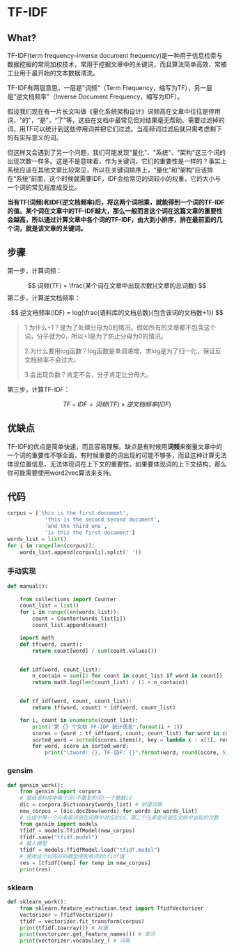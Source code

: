 # TF-IDF


## What?

TF-IDF(term frequency–inverse document frequency)是一种用于信息检索与数据挖掘的常用加权技术，常用于挖掘文章中的关键词，而且算法简单高效，常被工业用于最开始的文本数据清洗。

TF-IDF有两层意思，一层是"词频"（Term Frequency，缩写为TF），另一层是"逆文档频率"（Inverse Document Frequency，缩写为IDF）。

假设我们现在有一片长文叫做《量化系统架构设计》词频高在文章中往往是停用词，“的”，“是”，“了”等，这些在文档中最常见但对结果毫无帮助、需要过滤掉的词，用TF可以统计到这些停用词并把它们过滤。当高频词过滤后就只需考虑剩下的有实际意义的词。

但这样又会遇到了另一个问题，我们可能发现"量化"、"系统"、"架构"这三个词的出现次数一样多。这是不是意味着，作为关键词，它们的重要性是一样的？事实上系统应该在其他文章比较常见，所以在关键词排序上，“量化”和“架构”应该排在“系统”前面，这个时候就需要IDF，IDF会给常见的词较小的权重，它的大小与一个词的常见程度成反比。

**当有TF(词频)和IDF(逆文档频率)后，将这两个词相乘，就能得到一个词的TF-IDF的值。某个词在文章中的TF-IDF越大，那么一般而言这个词在这篇文章的重要性会越高，所以通过计算文章中各个词的TF-IDF，由大到小排序，排在最前面的几个词，就是该文章的关键词。**

## 步骤

第一步，计算词频：


$$
词频(TF) = \frac{某个词在文章中出现次数}{文章的总词数}
$$
第二步，计算逆文档频率：


$$
逆文档频率(IDF) = log(\frac{语料库的文档总数}{包含该词的文档数+1})
$$

> 1.为什么+1？是为了处理分母为0的情况。假如所有的文章都不包含这个词，分子就为0，所以+1是为了防止分母为0的情况。
>
> 2.为什么要用log函数？log函数是单调递增，求log是为了归一化，保证反文档频率不会过大。
>
> 3.会出现负数？肯定不会，分子肯定比分母大。

第三步，计算TF-IDF：


$$
TF-IDF = 词频(TF) \times 逆文档频率(IDF)
$$

## **优缺点**

TF-IDF的优点是简单快速，而且容易理解。缺点是有时候用**词频**来衡量文章中的一个词的重要性不够全面，有时候重要的词出现的可能不够多，而且这种计算无法体现位置信息，无法体现词在上下文的重要性。如果要体现词的上下文结构，那么你可能需要使用word2vec算法来支持。

## 代码

```python
corpus = ['this is the first document',
            'this is the second second document',
            'and the third one',
            'is this the first document']
words_list = list()
for i in range(len(corpus)):
    words_list.append(corpus[i].split(' '))
```



### 手动实现

```python
def manual():
    
    from collections import Counter
    count_list = list()
    for i in range(len(words_list)):
        count = Counter(words_list[i])
        count_list.append(count)

    import math
    def tf(word, count):
        return count[word] / sum(count.values())


    def idf(word, count_list):
        n_contain = sum([1 for count in count_list if word in count])
        return math.log(len(count_list) / (1 + n_contain))


    def tf_idf(word, count, count_list):
        return tf(word, count) * idf(word, count_list)

    for i, count in enumerate(count_list):
        print("第 {} 个文档 TF-IDF 统计信息".format(i + 1))
        scores = {word : tf_idf(word, count, count_list) for word in count}
        sorted_word = sorted(scores.items(), key = lambda x : x[1], reverse=True)
        for word, score in sorted_word:
            print("\tword: {}, TF-IDF: {}".format(word, round(score, 5)))
```

### gensim

```python
def gensim_work():
    from gensim import corpora
    # 赋给语料库中每个词(不重复的词)一个整数id
    dic = corpora.Dictionary(words_list) # 创建词典
    new_corpus = [dic.doc2bow(words) for words in words_list]
    # 元组中第一个元素是词语在词典中对应的id，第二个元素是词语在文档中出现的次数
    from gensim import models
    tfidf = models.TfidfModel(new_corpus)
    tfidf.save("tfidf.model")
    # 载入模型 
    tfidf = models.TfidfModel.load("tfidf.model")
    # 使用这个训练好的模型得到单词的tfidf值
    res = [tfidf[temp] for temp in new_corpus]
    print(res)
```

### sklearn

```python
def sklearn_work():
    from sklearn.feature_extraction.text import TfidfVectorizer
    vectorizer = TfidfVectorizer()
    tfidf = vectorizer.fit_transform(corpus)
    print(tfidf.toarray()) # 权重
    print(vectorizer.get_feature_names()) # 单词
    print(vectorizer.vocabulary_) # 词典
```




